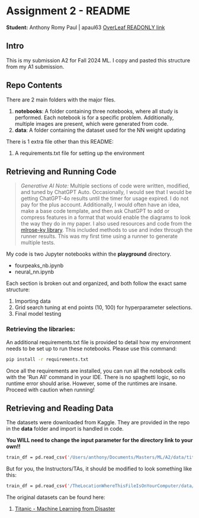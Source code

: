 # Assignment 2 - README

**Student:** Anthony Romy Paul | apaul63
[OverLeaf READONLY link](https://www.overleaf.com/read/mqftdxrwmfmr#ed17c4)

## Intro

This is my submission A2 for Fall 2024 ML. I copy and pasted this structure from my A1 submission.

## Repo Contents 

There are 2 main folders with the major files.
1. **notebooks**: A folder containing three notebooks, where all study is performed. Each notebook is for a specific problem. Additionally, multiple images are present, which were generated from code.
2. **data**: A folder containing the dataset used for the NN weight updating 

There is 1 extra file other than this README:
1. A requirements.txt file for setting up the environment

## Retrieving and Running Code

> _Generative AI Note:_ Multiple sections of code were written, modified, and tuned by ChatGPT Auto. Occasionally, I would see that I would be getting ChatGPT-4o results until the timer for usage expired. I do not pay for the plus account. Additionally, I would often have an idea, make a base code template, and then ask ChatGPT to add or compress features in a format that would enable the diagrams to look the way they do in my paper. I also used resources and code from the [mlrose-ky library](https://nkapila6.github.io/mlrose-ky/). This included methods to use and index through the runner results. This was my first time using a runner to generate multiple tests.  

My code is two Jupyter notebooks within the **playground** directory.

- fourpeaks_nb.ipynb
- neural_nn.ipynb

Each section is broken out and organized, and both follow the exact same structure:

1. Importing data
2. Grid search tuning at end points (10, 100) for hyperparameter selections.
3. Final model testing


### Retrieving the libraries: 

An additional requirements.txt file is provided to detail how my environment needs to be set up to run these notebooks. Please use this command:

```bash
pip install -r requirements.txt
```

Once all the requirements are installed, you can run all the notebook cells with the 'Run All' command in your IDE. There is no spaghetti logic, so no runtime error should arise. However, some of the runtimes are insane. Proceed with caution when running! 

## Retrieving and Reading Data

The datasets were downloaded from Kaggle. They are provided in the repo in the **data** folder and import is handled in code.

**You WILL need to change the input parameter for the directory link to your own!!** 
```bash
train_df = pd.read_csv('/Users/anthony/Documents/Masters/ML/A2/data/titanic_kaggle/train.csv')
```

But for you, the Instructors/TAs, it should be modified to look something like this:

```bash
train_df = pd.read_csv('/TheLocationWhereThisFileIsOnYourComputer/data/titanic_kaggle/train.csv')`
```

The original datasets can be found here:
1. [Titanic - Machine Learning from Disaster](https://www.kaggle.com/c/titanic)
